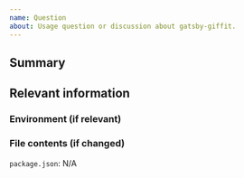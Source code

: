 ```yaml
---
name: Question
about: Usage question or discussion about gatsby-giffit.
---
```


<!--
  To make it easier for me to help you, please include as much useful information as possible.
  Before opening a new issue, please search existing issues https://github.com/timhagn/gatsby-giffit/issues
-->

## Summary

## Relevant information

<!-- Provide as much useful information as you can -->

### Environment (if relevant)

<!--
  Run `gatsby info --clipboard` in your gatsby project directory and 
  paste its contents here. Should your CLI of choice not support copying directly 
  to clipboard, just copy & paste `gatsby info`'s output here - both ways
  enclosing it within a code block (tripple backticks / ```) would be great! 
-->

### File contents (if changed)

`package.json`: N/A <!-- Please use a code block or just leave it as is if wasn't changed -->